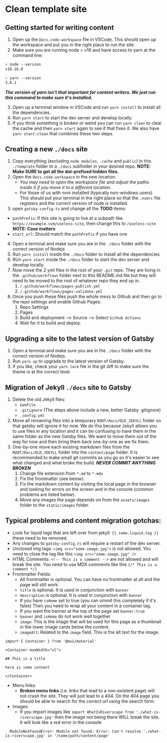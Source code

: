 # Clean template site

## Getting started for writing content

1. Open up the `Docs.code-workspace` file in VSCode. This should open up the workspace and put you in the right place to run the site.
2. Make sure you are running node > v18 and have access to yarn at the command line:

```bash
> node --version
v18.16.0

> yarn --version
3.6.1
```

***The version of yarn isn't that important for content writers. We just run this command to make sure it's installed.***

3. Open up a terminal window in VSCode and run `yarn install` to install all the dependencies.
4. Run `yarn start` to start the dev server and develop locally.
5. If you think something is broken or weird you can run `yarn clean` to clear the cache and then `yarn start` again to see if that fixes it. We also have `yarn start:clean` that combines these two steps.


## Creating a new `./docs` site

1. Copy everything (excluding `node_modules`, `.cache` and `public`) in this `./template` folder to a `./docs` subfolder in your desired repo. **NOTE: Make SURE to get all the dot-prefixed hidden files.**
2. Open the `Docs.code-workspace` in the new location. 
   - *You may need to open the workspace file and adjust the paths inside it if you move it to a different location.*
   - For those of us with nvm installed (typically non-windows users) This should put your terminal in the right place so that the `.nvmrc` file registers and the correct version of node is installed. 
3. open `gatsby-config.ts` and change all the **TODO** items:
  - `pathPrefix`: If this site is going to live at a subpath like `https://example.com/useless-site`, then change this to `/useless-site` **NOTE: Case matters**
  - `start_url`: Should match the `pathPrefix` if you have one
4. Open a terminal and make sure you are in the `./docs` folder with the correct version of Nodejs
5. Run `yarn install` inside the `./docs` folder to install all the dependencies
6. RUn `yarn start` inside the `./docs` folder to start the dev server and develop locally.
7. Now move the 2 yml files in the root of your `.git` repo. They are living in the `.github/workflows` folder next to this README.md file but they will need to be moved to the root of whatever repo they end up in.
   1. `/.github/workflows/pages-publish.yml`
   2. `/.github/workflows/pages-validate.yml`
8. Once you push these files push the whole mess to Github and then go to the repo settings and enable Github Pages:
   1. Repo Settings
   2. Pages
   3. Build and deployment --> Source --> Select `Github Actions`
   4. Wait for it to build and deploy.

## Upgrading a site to the latest version of Gatsby

1. Open a terminal and make sure you are in the `./docs` folder with the correct version of Nodejs.
2. Run `yarn up` to upgrade to the latest version of Gatsby.
3. If you like, check your `yarn.lock` file in the git diff to make sure the theme is at the correct level.

## Migration of Jekyll `./docs` site to Gatsby

1. Delete the old Jekyll files:
   - `Gemfile`
   - `.gitignore` (The steps above include a new, better Gatsby .gitignore)
   - `_config.yml`
2. Move all remaining files into a temporary `ROOT/docs/OLD_JEKYLL` folder so that gatsby will ignore it for now. We do this because Jekyll allows you to use files in any location and it can be confusing to have them in the same folder as the new Gatsby files. We want to move them out of the way for now and then bring them back one-by-one as we fix them.
2. One-by-one move each existing markdown files from the `ROOT/Docs/OLD_JEKYLL` folder into the `content/page` folder. It is recommended to make small git commits as you go so it's easier to see what changed and what broke the build. ***NEVER COMMIT ANYTHING BROKEN***
   1. Change file extension from `*.md` to `*.mdx` 
   2. Fix the frontmatter (see below).
   3. Fix the markdown content by visiting the local page in the browser and looking for errors on the screen and in the console (common problems are listed below).
   4. Move any images the page depends on from the `assets/images` folder to the `static/images` folder.


## Typical problems and content migration gotchas:

- Look for liquid tags that are left over from jekyll: `{{ some.liquid.tag }}` these need to be removed.
- Any changes to `gatsby-config.ts` will require a restart of the dev server.
- Unclosed img tags: `<img src="some-image.jpg">` is not allowed. You need to close the tag like this `<img src="some-image.jpg" />`
- HTML Comments: `<!-- This is a comment -->` are not allowed and will break the site. You need to use MDX comments like this `{/* This is a comment */}`
- Frontmatter Fields:
    - All frontmatter is optional. You can have no frontmatter at all and the page will still work.
    - `title` is optional. It is used in conjunction with `banner`
    - `description` is optional. It is used in conjunction with `banner`
    - If you have `isHome` set to true (you can ommit this completely if it's false) Then you need to wrap all your content in a container tag.
    - If you want the banner at the top of the page set `banner:true`
    - `banner` and `isHome` do not work well together
    - `image`: This is the image that will be used for this page as a thumbnail in the lower image cards below the content.
    - `imageAlt`: Related to the `image` field. This is the alt text for the image.

```mdx
import { Container } from '@mui/material'

<Container maxWidth="xl">

## This is a title

here is some content

</Container>
```


- Menu links: 
    - **Broken menu links** (i.e. links that lead to a non-existent page) will not crash the site. They will just lead to a 404. On the 404 page you should be able to search for the correct url using the search form.
- Images: 
    - If you import images like `import WhatIsRiverscape from './what-is-riverscape.jpg'` then the image not being there WILL break the site. It will look like a red error in the console

```
  ModuleNotFoundError: Module not found: Error: Can't resolve './what-is-riverscape.jpg' in '/some/path/content/page'
```
